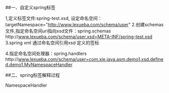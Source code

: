 ##一、自定义spring标签

1,定义标签文件:spring-test.xsd,
    设定命名空间：targetNamespace="http://www.lexueba.com/schema/user"
2.创建schemas文件,指定命名空间uri指向xsd文件：spring.schemas
    http\://www.lexueba.com/schema/user.xsd=META-INF/spring-test.xsd
3.spring xml 通过命名空间引用xsd 定义的签标

4.指定命名空间处理器：spring.handlers
    http\://www.lexueba.com/schema/user=com.xie.java.asm.demo1.xsd.defined.demo1.MyNamespaceHandler
    
##二、spring标签解释过程

NamespaceHandler